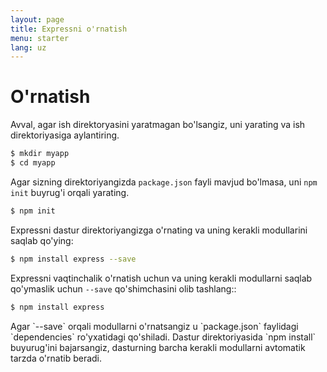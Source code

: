 ```yaml
---
layout: page
title: Expressni o'rnatish
menu: starter
lang: uz
---
```


# O'rnatish

Avval, agar ish direktoryasini yaratmagan bo'lsangiz, uni yarating va ish direktoriyasiga aylantiring.

```sh
$ mkdir myapp
$ cd myapp
```

Agar sizning direktoriyangizda `package.json` fayli mavjud bo'lmasa, uni `npm init` buyrug'i orqali yarating.

```sh
$ npm init
```

Expressni dastur direktoriyangizga o'rnating va uning kerakli modullarini saqlab qo'ying:

```sh
$ npm install express --save
```

Expressni vaqtinchalik o'rnatish uchun va uning kerakli modullarni saqlab qo'ymaslik uchun `--save` qo'shimchasini olib tashlang::

```sh
$ npm install express
```

<div class="doc-box doc-info" markdown="1">
Agar `--save` orqali modullarni o'rnatsangiz u `package.json` faylidagi `dependencies` ro'yxatidagi qo'shiladi.
Dastur direktoriyasida `npm install` buyurug'ini bajarsangiz, dasturning barcha kerakli modullarni avtomatik tarzda o'rnatib beradi.
</div>
